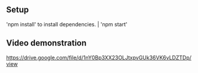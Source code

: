 ## Setup
'npm install' to install dependencies.
| 'npm start'

## Video demonstration
https://drive.google.com/file/d/1nY0Bp3XX23OLJtxpvGUk36VK6vLDZTDp/view
